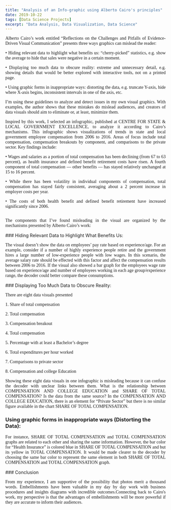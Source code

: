 ```yaml
---
title: "Analysis of an Info-graphic using Alberto Cairo's principles"
date: 2019-10-22
tags: [Data Science Projects]
excerpt: "Data Analysis, Data Visualization, Data Science"
---
```

<p style="text-align: justify;font-family: none;">Alberto Cairo’s work entitled “Reflections on the Challenges and Pitfalls of Evidence-Driven Visual Communication” presents three ways graphics can mislead the reader:</p>
<p style="text-align: justify;font-family: none;">•	Hiding relevant data to highlight what benefits us: “cherry-picked” statistics, e.g. show the average to hide that sales were negative in a certain moment.</p>
<p style="text-align: justify;font-family: none;">•	Displaying too much data to obscure reality: extreme and unnecessary detail, e.g. showing details that would be better explored with interactive tools, not on a printed page.</p>
<p style="text-align: justify;font-family: none;">•	Using graphic forms in inappropriate ways: distorting the data, e.g. truncate Y-axis, hide where X-axis begins, inconsistent intervals in one of the axis, etc.</p>
<p style="text-align: justify;font-family: none;">I’m using these guidelines to analyze and detect issues in my own visual graphics. With examples, the author shows that these mistakes do mislead audiences, and creators of data visuals should aim to eliminate or, at least, minimize them.</p>
<p style="text-align: justify;font-family: none;">Inspired by this work, I selected an infographic, published at CENTRE FOR STATE & LOCAL GOVERNMENT EXCELLENCE, to analyze it according to Cairo’s mechanisms. This infographic shows visualizations of trends in state and local government employee compensation from 2006 to 2016. Areas of focus include total compensation, compensation breakouts by component, and comparisons to the private sector. Key findings include:</p>
<p style="text-align: justify;font-family: none;">•	Wages and salaries as a portion of total compensation has been declining (from 67 to 63 percent), as health insurance and defined benefit retirement costs have risen. A fourth component of total compensation — other benefits — has stayed relatively unchanged at 15 to 16 percent.</p>
<p style="text-align: justify;font-family: none;">•	While there has been volatility in individual components of compensation, total compensation has stayed fairly consistent, averaging about a 2 percent increase in employer costs per year.</p>
<p style="text-align: justify;font-family: none;">•	The costs of both health benefit and defined benefit retirement have increased significantly since 2006.</p>
<img src="{{site.url}}{{site.baseurl}}/images/InfoGraphic.jpg" alt=""> 
<p style="text-align: justify;font-family: none;">The components that I’ve found misleading in the visual are organized by the mechanisms presented by Alberto Cairo’s work:</p>
### Hiding Relevant Data to Highlight What Benefits Us:
<p style="text-align: justify;font-family: none;">The visual doesn’t show the data on employees’ pay rate based on experience/age. For an example, consider if a number of highly experience people retire and the government hires a large number of low-experience people with low wages. In this scenario, the average salary rate should be effected with this factor and affect the compensation results between 2006 to 2016. If the visual also showed a bar graph for the employees wage rate based on experience/age and number of employees working in each age group/experience range, the decoder could better compare these consumptions.</p>
### Displaying Too Much Data to Obscure Reality:
<p style="text-align: justify;font-family: none;">There are eight data visuals presented</p>
<p style="text-align: justify;font-family: none;">1.	Share of total compensation</p>
<p style="text-align: justify;font-family: none;">2.	Total compensation</p>
<p style="text-align: justify;font-family: none;">3.	Compensation breakout</p>
<p style="text-align: justify;font-family: none;">4.	Total compensation</p>
<p style="text-align: justify;font-family: none;">5.	Percentage with at least a Bachelor’s degree</p>
<p style="text-align: justify;font-family: none;">6.	Total expenditures per hour worked</p>
<p style="text-align: justify;font-family: none;">7.	Comparisons to private sector</p>
<p style="text-align: justify;font-family: none;">8.	Compensation and college Education</p>
<p style="text-align: justify;font-family: none;">Showing these eight data visuals in one infographic is misleading because it can confuse the decoder with unclear links between them. What is the relationship between COMPENSATION AND COLLEGE EDUCATION and SHARE OF TOTAL COMPENSATION? Is the data from the same source? In the COMPENSATION AND COLLEGE EDUCATION, there is an element for “Private Sector” but there is no similar figure available in the chart SHARE OF TOTAL COMPENSATION.</p>

### Using graphic forms in inappropriate ways (Distorting the Data):
<p style="text-align: justify;font-family: none;">For instance, SHARE OF TOTAL COMPENSATION and TOTAL COMPENSATION graphs are related to each other and sharing the same information. However, the bar color for “Health Insurance” is  colored blue in SHARE OF TOTAL COMPENSATION and but its yellow in TOTAL COMPENSATION. It would be made clearer to the decoder by choosing the same bar color to represent the same element in both SHARE OF TOTAL COMPENSATION and TOTAL COMPENSATION graph.</p>
### Conclusion
<p style="text-align: justify;font-family: none;">From my experience, I am supportive of the possibility that photos merit a thousand words. Embellishments have been valuable in my day by day work with business procedures and insights diagrams with incredible outcomes.Connecting back to Cairo's work, my perspective is that the advantages of embellishments will be more powerful if they are accurate to inform their audiences.</p>